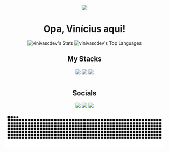 <p align=center >
<img src="https://wallpapers-clan.com/wp-content/uploads/2024/03/starfall-night-sky-mountains-aesthetic-gif-cover-desktop-wallpaper.gif"/>
</p>

<h1 align=center>Opa, Vinícius aqui!</h1>

<div align=center>

  ![vinivascdev's Stats](https://github-readme-stats.vercel.app/api?username=vinivascdev&theme=algolia&show_icons=true&hide_border=false&count_private=true)
  ![vinivascdev's Top Languages](https://github-readme-stats.vercel.app/api/top-langs/?username=vinivascdev&theme=algolia&show_icons=true&hide_border=false&layout=compact)

</div>

<h2 align=center>My Stacks</h2>

<div display:flex gap:30px align=center>
  
  <img align=center height=40 src="https://cdn.jsdelivr.net/gh/devicons/devicon@latest/icons/javascript/javascript-original.svg" />
  <img align=center height=40 src="https://cdn.jsdelivr.net/gh/devicons/devicon@latest/icons/html5/html5-original.svg" />
  <img align=center height=40 src="https://cdn.jsdelivr.net/gh/devicons/devicon@latest/icons/css3/css3-original.svg" />
  
</div>

<br>

<h2 align=center>Socials</h2>

<div align=center>

  <a href="https://www.linkedin.com/in/vinivascdev/" target="_blank"><img src="https://img.shields.io/badge/LinkedIn-0077B5?style=for-the-badge&logo=linkedin&logoColor=white" target="_blank"></a>
  <a href="https://www.behance.net/necosaike" target="_blank"><img src="https://img.shields.io/badge/Behance-0054F7?style=for-the-badge&logo=behance&logoColor=white" target="_blank"></a>
  <a href="https://www.instagram.com/necosaike" target="_blank"><img src="https://img.shields.io/badge/Instagram-E4405F?style=for-the-badge&logo=instagram&logoColor=white" target="_blank"></a>
  
</div>

<picture>
  <source media="(prefers-color-scheme: dark)" srcset="https://raw.githubusercontent.com/vinivascdev/vinivascdev/output/github-contribution-grid-snake-dark.svg">
  <source media="(prefers-color-scheme: light)" srcset="https://raw.githubusercontent.com/vinivascdev/vinivascdev/output/github-contribution-grid-snake.svg">
  <img alt="github contribution grid snake animation" src="https://raw.githubusercontent.com/vinivascdev/vinivascdev/output/github-contribution-grid-snake.svg">
</picture>
